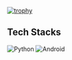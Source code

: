 [![trophy](https://github-profile-trophy.vercel.app/?username=Pats-Chen&theme=gruvbox&rank=SECRET,SSS,SS,S,AAA,AA,A&column=3&margin-w=15&margin-h=15)](https://github.com/ryo-ma/github-profile-trophy)

## Tech Stacks

![Python](https://img.shields.io/badge/-programming-black?style=flat-square&logo=python)
![Android](https://img.shields.io/badge/-programming-black?style=flat-square&logo=android)

<!---Personal Notes--->
